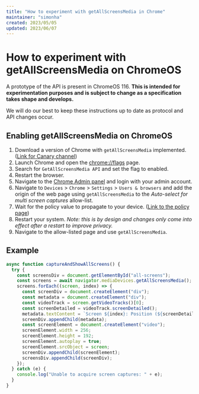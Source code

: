 ```yaml
---
title: "How to experiment with getAllScreensMedia in Chrome"
maintainer: "simonha"
created: 2023/05/05
updated: 2023/06/07
---
```


# How to experiment with getAllScreensMedia on ChromeOS

A prototype of the API is present in ChromeOS 116. **This is intended for experimentation purposes and is subject to change as a specification takes shape and develops.**

We will do our best to keep these instructions up to date as protocol and API changes occur.

## Enabling getAllScreensMedia on ChromeOS
1. Download a version of Chrome with `getAllScreensMedia` implemented. ([Link for Canary channel](https://www.google.com/chrome/))
2. Launch Chrome and open the [chrome://flags](chrome://flags) page.
3. Search for `GetAllScreensMedia API` and set the flag to enabled.
4. Restart the browser.
5. Navigate to the [Chrome Admin panel](https://admin.google.com) and login with your admin account.
6. Navigate to `Devices` > `Chrome` > `Settings` > `Users & browsers` and add the origin of the web page using `getAllScreensMedia` to the *Auto-select for multi screen captures* allow-list.
7. Wait for the policy value to propagate to your device. ([Link to the policy page](chrome://policy))
8. Restart your system. *Note: this is by design and changes only come into effect after a restart to improve privacy.*
9. Navigate to the allow-listed page and use `getAllScreensMedia`.

## Example
```javascript
async function captureAndShowAllScreens() {
  try {
    const screensDiv = document.getElementById("all-screens");
    const screens = await navigator.mediaDevices.getAllScreensMedia();
    screens.forEach((screen, index) => {
      const screenDiv = document.createElement("div");
      const metadata = document.createElement("div");
      const videoTrack = screen.getVideoTracks()[0];
      const screenDetailed = videoTrack.screenDetailed();
      metadata.textContent = `Screen ${index}: Position (${screenDetailed.top}, ${screenDetailed.left})`;
      screenDiv.appendChild(metadata);
      const screenElement = document.createElement("video");
      screenElement.width = 256;
      screenElement.height = 192;
      screenElement.autoplay = true;
      screenElement.srcObject = screen;
      screenDiv.appendChild(screenElement);
      screensDiv.appendChild(screenDiv);
    });
  } catch (e) {
    console.log("Unable to acquire screen captures: " + e);
  }
}
```
